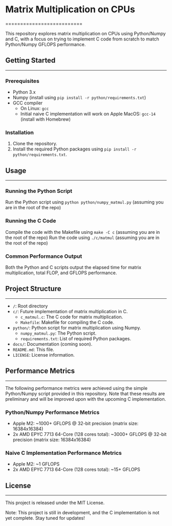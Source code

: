 # Matrix Multiplication on CPUs
==========================

This repository explores matrix multiplication on CPUs using Python/Numpy and C, with a focus on trying to implement C code from scratch to match Python/Numpy GFLOPS performance.   

## Getting Started
---------------

### Prerequisites

* Python 3.x
* Numpy (install using `pip install -r python/requirements.txt`)
* GCC compiler
    - On Linux: `gcc`
    - Initial naive C implementation will work on Apple MacOS: `gcc-14` (install with Homebrew)

### Installation

1. Clone the repository.
2. Install the required Python packages using `pip install -r python/requirements.txt`.

## Usage
-----

### Running the Python Script

Run the Python script using `python python/numpy_matmul.py` (assuming you are in the root of the repo)

### Running the C Code

Compile the code with the Makefile using `make -C c` (assuming you are in the root of the repo)
Run the code using `./c/matmul` (assuming you are in the root of the repo)

### Common Performance Output

Both the Python and C scripts output the elapsed time for matrix multiplication, total FLOP, and GFLOPS performance.

## Project Structure
-----------------

* `/`: Root directory
* `c/`: Future implementation of matrix multiplication in C.
    + `c_matmul.c`: The C code for matrix multiplication.
    + `Makefile`: Makefile for compiling the C code.
* `python/`: Python script for matrix multiplication using Numpy.
    + `numpy_matmul.py`: The Python script.
    + `requirements.txt`: List of required Python packages.
* `docs/`: Documentation (coming soon).
* `README.md`: This file.
* `LICENSE`: License information.

## Performance Metrics
--------------------

The following performance metrics were achieved using the simple Python/Numpy script provided in this repository. Note that these results are preliminary and will be improved upon with the upcoming C implementation.

### Python/Numpy Performance Metrics
* Apple M2: ~1000+ GFLOPS @ 32-bit precision (matrix size: 16384x16384)
* 2x AMD EPYC 7713 64-Core (128 cores total): ~3000+ GFLOPS @ 32-bit precision (matrix size: 16384x16384)

### Naive C Implementation Performance Metrics
* Apple M2: ~1 GFLOPS
* 2x AMD EPYC 7713 64-Core (128 cores total): ~15+ GFLOPS

## License
-------

This project is released under the MIT License.

Note: This project is still in development, and the C implementation is not yet complete. Stay tuned for updates!
